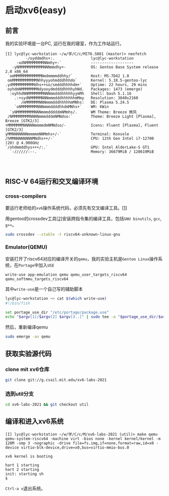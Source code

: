# 启动xv6(easy)

## 前言

我的实验环境是一台PC, 运行在我的寝室，作为工作站运行。

```
[I] lyc@lyc-workstation ~/w/学/C/c/MIT6.S081 (master)> neofetch
         -/oyddmdhs+:.                lyc@lyc-workstation
     -odNMMMMMMMMNNmhy+-`             -------------------
   -yNMMMMMMMMMMMNNNmmdhy+-           OS: Gentoo Base System release 2.8 x86_64
 `omMMMMMMMMMMMMNmdmmmmddhhy/`        Host: MS-7D42 1.0
 omMMMMMMMMMMMNhhyyyohmdddhhhdo`      Kernel: 5.18.5-gentoo-lyc
.ydMMMMMMMMMMdhs++so/smdddhhhhdm+`    Uptime: 22 hours, 29 mins
 oyhdmNMMMMMMMNdyooydmddddhhhhyhNd.   Packages: 1473 (emerge)
  :oyhhdNNMMMMMMMNNNmmdddhhhhhyymMh   Shell: bash 5.1.16
    .:+sydNMMMMMNNNmmmdddhhhhhhmMmy   Resolution: 3840x2160
       /mMMMMMMNNNmmmdddhhhhhmMNhs:   DE: Plasma 5.24.5
    `oNMMMMMMMNNNmmmddddhhdmMNhs+`    WM: KWin
  `sNMMMMMMMMNNNmmmdddddmNMmhs/.      WM Theme: Breeze 微风
 /NMMMMMMMMNNNNmmmdddmNMNdso:`        Theme: Breeze Light [Plasma], Breeze [GTK2/3]
+MMMMMMMNNNNNmmmmdmNMNdso/-           Icons: Fluent [Plasma], Fluent [GTK2/3]
yMMNNNNNNNmmmmmNNMmhs+/-`             Terminal: Konsole
/hMMNNNNNNNNMNdhs++/-`                CPU: 12th Gen Intel i7-12700 (20) @ 4.900GHz
`/ohdmmddhys+++/:.`                   GPU: Intel AlderLake-S GT1
  `-//////:--.                        Memory: 36679MiB / 128619MiB




```


## RISC-V 64运行和交叉编译环境

### cross-compilers

要运行老师给的`xv6`操作系统代码，必须先有交叉编译工具。[[1]](https://pdos.csail.mit.edu/6.828/2021/tools.html)

用gentoo的crossdev工具[[2]](https://wiki.gentoo.org/wiki/Cross_build_environment)安装跨指令集的编译工具，包括`GNU binutils`, `gcc`, `g++`。

```bash
sudo crossdev --stable -t riscv64-unknown-linux-gnu
```

### Emulator(QEMU)

安装打开了riscv64对应的编译开关的`qemu`，我的实验主机是`Gentoo Linux`操作系统，在`Portage`中加入`USE`

```
write-use app-emulation qemu qemu_user_targets_riscv64 qemu_softmmu_targets_riscv64
```

其中`write-use`是一个自己写的辅助脚本

```bash
lyc@lyc-workstation ~> cat $(which write-use)
#!/bin/fish

set portage_use_dir "/etc/portage/package.use"
echo "$argv[1]/$argv[2] $argv[3..]" | sudo tee -a "$portage_use_dir/$argv[1]"
```

然后，重新编译qemu

```bash
sudo emerge -av qemu
```


## 获取实验源代码

### clone mit xv6仓库

```bash
git clone git://g.csail.mit.edu/xv6-labs-2021
```


### 选到util分支

```bash
cd xv6-labs-2021 && git checkout util
```




## 编译和进入xv6系统


```
[I] lyc@lyc-workstation ~/w/学/C/c/M/xv6-labs-2021 (util)> make qemu
qemu-system-riscv64 -machine virt -bios none -kernel kernel/kernel -m 128M -smp 3 -nographic -drive file=fs.img,if=none,format=raw,id=x0 -device virtio-blk-device,drive=x0,bus=virtio-mmio-bus.0

xv6 kernel is booting

hart 1 starting
hart 2 starting
init: starting sh
$

```



`Ctrl-a x`退出系统。